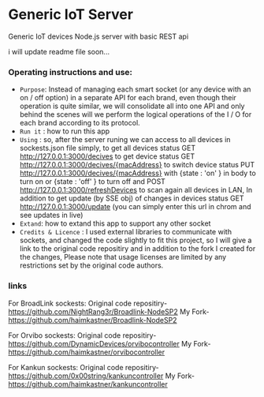# Generic IoT Server
Generic IoT devices Node.js server with basic REST api 

i will update readme file soon...

### Operating instructions and use:

* `Purpose`: Instead of managing each smart socket (or any device with an on / off option) in a separate API for each brand, even though their operation is quite similar, we will consolidate all into one API and only behind the scenes will we perform the logical operations of the I / O for each brand according to its protocol.
* `Run it` : how to run this app
* `Using`   : so, after the server runing we can access to all devices in sockests.json file simply, 
to get all devices status GET http://127.0.0.1:3000/decives 
to get device status GET http://127.0.0.1:3000/decives/{macAddress}
to switch device status PUT http://127.0.0.1:3000/decives/{macAddress} with {state : 'on' } in body to turn on or {state : 'off' } to turn off
and POST http://127.0.0.1:3000/refreshDevices to scan again all devices  in LAN,
In addition to get update (by SSE obj) of changes in devices status GET http://127.0.0.1:3000/update (you can simply enter this url in chrom and see updates in live)
* `Extand`: how to extand this app to support any other socket
* `Credits & Licence` : I used external libraries to communicate with sockets, and changed the code slightly to fit this project, so I will give a link to the original code repositiry and in addition to the fork I created for the changes,
Please note that usage licenses are limited by any restrictions set by the original code authors.

### links
For BroadLink sockests:
Original code repositiry-
https://github.com/NightRang3r/Broadlink-NodeSP2
My Fork-
https://github.com/haimkastner/Broadlink-NodeSP2

For Orvibo sockests:
Original code repositiry-
https://github.com/DynamicDevices/orvibocontroller
My Fork-
https://github.com/haimkastner/orvibocontroller

For Kankun sockests:
Original code repositiry-
https://github.com/0x00string/kankuncontroller
My Fork-
https://github.com/haimkastner/kankuncontroller

